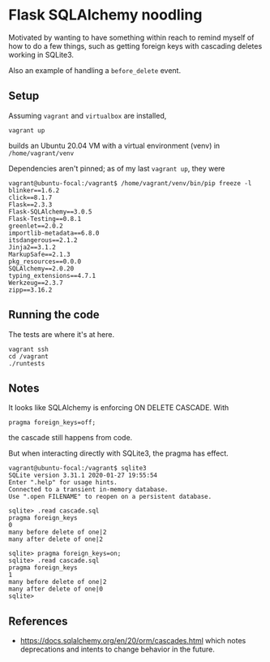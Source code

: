 # Flask SQLAlchemy noodling

Motivated by wanting to have something within reach to
remind myself of how to do a few things, such as getting
foreign keys with cascading deletes working in SQLite3.

Also an example of handling a `before_delete` event.

## Setup

Assuming `vagrant` and `virtualbox` are installed,

    vagrant up

builds an Ubuntu 20.04 VM with a virtual environment (venv)
in `/home/vagrant/venv`

Dependencies aren't pinned; as of my last `vagrant up`, they were

    vagrant@ubuntu-focal:/vagrant$ /home/vagrant/venv/bin/pip freeze -l
    blinker==1.6.2
    click==8.1.7
    Flask==2.3.3
    Flask-SQLAlchemy==3.0.5
    Flask-Testing==0.8.1
    greenlet==2.0.2
    importlib-metadata==6.8.0
    itsdangerous==2.1.2
    Jinja2==3.1.2
    MarkupSafe==2.1.3
    pkg_resources==0.0.0
    SQLAlchemy==2.0.20
    typing_extensions==4.7.1
    Werkzeug==2.3.7
    zipp==3.16.2

## Running the code

The tests are where it's at here.

    vagrant ssh
    cd /vagrant
    ./runtests

## Notes

It looks like SQLAlchemy is enforcing ON DELETE CASCADE. With

    pragma foreign_keys=off;

the cascade still happens from code.

But when interacting directly with SQLite3, the pragma has effect.

	vagrant@ubuntu-focal:/vagrant$ sqlite3
	SQLite version 3.31.1 2020-01-27 19:55:54
	Enter ".help" for usage hints.
	Connected to a transient in-memory database.
	Use ".open FILENAME" to reopen on a persistent database.

	sqlite> .read cascade.sql
	pragma foreign_keys
	0
	many before delete of one|2
	many after delete of one|2
 
	sqlite> pragma foreign_keys=on;
	sqlite> .read cascade.sql
	pragma foreign_keys
	1
	many before delete of one|2
	many after delete of one|0
	sqlite> 

## References

  * https://docs.sqlalchemy.org/en/20/orm/cascades.html which notes deprecations and intents to
    change behavior in the future.
